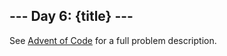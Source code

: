 \--- Day 6: {title} ---
-----------------------------

See [Advent of Code](https://adventofcode.com/2020/day/6) for a full problem description.
